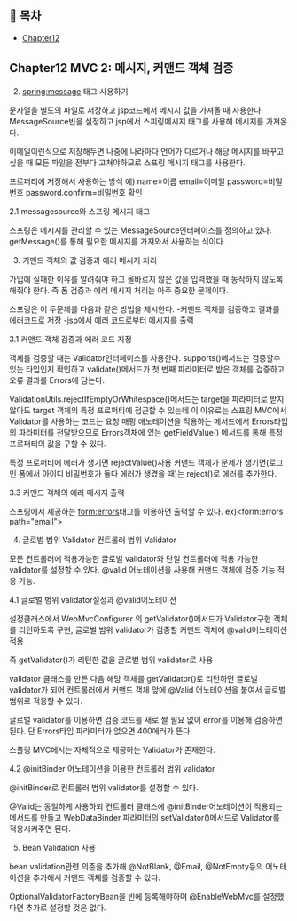 ## 📝 목차
- [Chapter12](#Chapter12)

## Chapter12 MVC 2: 메시지, 커맨드 객체 검증

2. <spring:message> 태그 사용하기

문자열을 별도의 파일로 저장하고 jsp코드에서 메시지 값을 가져올 때 사용한다.
MessageSource빈을 설정하고 jsp에서 스피링메시지 태그를 사용해 메시지를 가져온다.

<label>이메일</label>이런식으로 저장해두면 나중에 나라마다 언어가 다르거나 해당 메시지를 바꾸고 싶을 때 모든 파일을 전부다 고쳐야하므로 스프링 메시지 태그를 사용한다.

프로퍼티에 저장해서 사용하는 방식
예)
name=이름
email=이메일
password=비밀번호
password.confirm=비밀번호 확인

2.1 messagesource와 스프링 메시지 태그

스프링은 메시지를 관리할 수 있는 MessageSource인터페이스를 정의하고 있다.
getMessage()를 통해 필요한 메시지를 가져와서 사용하는 식이다.


3. 커맨드 객체의 값 검증과 에러 메시지 처리

가입에 실패한 이유를 알려줘야 하고 올바르지 않은 값을 입력했을 때 동작하지 않도록 해줘야 한다. 즉 폼 검증과 에러 메시지 처리는 아주 중요한 문제이다. 

스프링은 이 두문제를 다음과 같은 방법을 제시한다.
-커맨드 객체를 검증하고 결과를 에러코드로 저장
-jsp에서 에러 코드로부터 메시지를 출력

3.1 커맨드 객체 검증과 에러 코드 지정

객체를 검증할 때는 Validator인터페이스를 사용한다. supports()메서드는 검증할수 있는 타입인지 확인하고 validate()메서드가 첫 번째 파라미터로 받은 객체를 검증하고 오류 결과를 Errors에 담는다.

ValidationUtils.rejectIfEmptyOrWhitespace()메서드는 target을 파라미터로 받지 않아도 target 객체의 특정 프로퍼티에 접근할 수 있는데 이 이유로는 스프링 MVC에서 Validator를 사용하는 코드는 요청 매핑 애노테이션을 적용하는 메서드에서 Errors타입의 파라미터를 전달받으므로 Errors객채에 있는 getFieldValue() 메서드를 통해 특정 프로퍼티의 값을 구할 수 있다.

특정 프로퍼티에 에러가 생기면 rejectValue()사용 커맨드 객체가 문제가 생기면(로그인 폼에서 아이디 비밀번호가 둘다 에러가 생겼을 때)는 reject()로 에러를 추가한다.

3.3 커맨드 객체의 에러 메시지 출력

스프링에서 제공하는 <form:errors>태그를 이용하면 출력할 수 있다.
ex)<form:errors path="email">

4. 글로벌 범위 Validator 컨트롤러 범위 Validator    

모든 컨트롤러에 적용가능한 글로벌 validator와 단일 컨트롤러에 적용 가능한 validator를 설정할 수 있다. @valid 어노테이션을 사용해 커맨드 객체에 검증 기능 적용 가능.

4.1 글로벌 벙위 validator설정과 @valid어노테이션

설정클래스에서 WebMvcConfigurer 의 getValidator()메서드가 Validator구현 객체를 리턴하도록 구현, 글로벌 범위 validator가 검증할 커맨드 객체에 @valid어노테이션 적용

즉 getValidator()가 리턴한 값을 글로벌 범위 validator로 사용

validator 클래스를 만든 다음 해당 객체를 getValidator()로 리턴하면 글로벌 validator가 되어 컨트롤러에서 커맨드 객체 앞에 @Valid 어노테이션을 붙여서 글로벌 범위로 적용할 수 있다.

글로벌 validator를 이용하면 검증 코드를 새로 짤 필요 없이 error를 이용해 검증하면 된다. 단 Errors타입 파라미터가 없으면 400에러가 뜬다.

스플링 MVC에서는 자체적으로 제공하는 Validator가 존재한다. 

4.2 @initBinder 어노테이션을 이용한 컨트롤러 범위 validator

@initBinder로 컨트롤러 범위 validator를 설정할 수 있다.

@Valid는 동일하게 사용하되 컨트롤러 클래스에 @initBinder어노테이션이 적용되는 메서드를 만들고 WebDataBinder 파라미터의 setValidator()메서드로 Validator를 적용시켜주면 된다.

5. Bean Validation 사용

bean validation관련 의존을 추가해 @NotBlank, @Email, @NotEmpty등의 어노테이션을 추가해서 커맨드 객체를 검증할 수 있다.

OptionalValidatorFactoryBean을 빈에 등록해야하며 @EnableWebMvc를 설정했다면 추가로 설정할 것은 없다.
